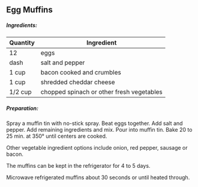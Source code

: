 
## Egg Muffins

##### Ingredients:

Quantity        |    Ingredient
--------------- | -------------------------------------
12              | eggs
dash            | salt and pepper
1 cup           | bacon cooked and crumbles
1 cup           | shredded cheddar cheese
1/2 cup         | chopped spinach or other fresh vegetables

##### Preparation:
Spray a muffin tin with no-stick spray.  Beat eggs together. Add salt and
pepper.  Add remaining ingredients and mix. Pour into muffin tin. Bake 20 to
25 min. at 350&deg; until centers are cooked.

Other vegetable ingredient options include onion, red pepper, sausage or bacon.

The muffins can be kept in the refrigerator for 4 to 5 days.

Microwave refrigerated muffins about 30 seconds or until heated through.
